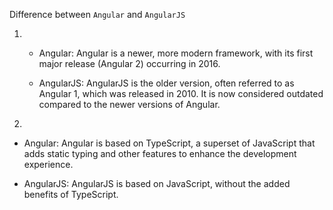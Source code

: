 Difference between `Angular` and `AngularJS`

1. 
   - Angular: Angular is a newer, more modern framework, with its first major release (Angular 2) occurring in 2016.

   - AngularJS: AngularJS is the older version, often referred to as Angular 1, which was released in 2010. It is now considered outdated compared to the newer versions of Angular.

2. 

   - Angular: Angular is based on TypeScript, a superset of JavaScript that adds static typing and other features to enhance the development experience.

   - AngularJS: AngularJS is based on JavaScript, without the added benefits of TypeScript.



